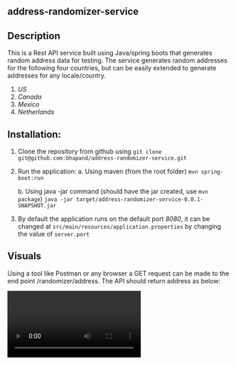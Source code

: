 ## address-randomizer-service

## Description
This is a Rest API service built using Java/spring boots that generates random address data for testing. The service generates random addresses for the following four countries, but can be easily extended to generate addresses for any locale/country.

1. *US*
1. *Canada*
1. *Mexico* 
1. *Netherlands*


## Installation:

1. Clone the repository from github using
   ```git clone git@github.com:bhapand/address-randomizer-service.git```
   
1. Run the application:
   a. Using maven (from the root folder)
   ```mvn spring-boot:run```
   
   b. Using java -jar command (should have the jar created, use ```mvn package```)
   ```java -jar target/address-randomizer-service-0.0.1-SNAPSHOT.jar```
   
1. By default the application runs on the default port *8080*, it can be changed at ```src/main/resources/application.properties``` by changing the value of ```server.port```


## Visuals
Using a tool like Postman or any browser a GET request can be made to the end point /randomizer/address.
The API should return address as below:

![](src/main/resources/videos/AddressService.mov)
